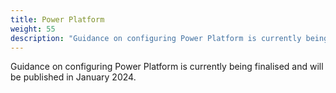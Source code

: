 ```yaml
---
title: Power Platform
weight: 55
description: "Guidance on configuring Power Platform is currently being finalised and will be published in January 2024."
---
```


Guidance on configuring Power Platform is currently being finalised and will be published in January 2024.